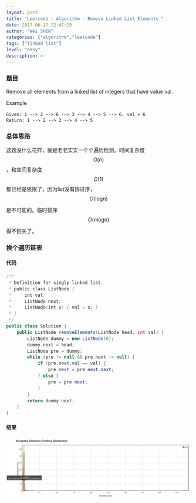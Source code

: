 ```yaml
---
layout: post
title: "Leetcode - Algorithm - Remove Linked List Elements "
date: 2017-06-17 22:47:29
author: "Wei SHEN"
categories: ["algorithm","leetcode"]
tags: ["linked list"]
level: "easy"
description: >
---
```


### 题目
Remove all elements from a linked list of integers that have value val.

Example
```
Given: 1 --> 2 --> 6 --> 3 --> 4 --> 5 --> 6, val = 6
Return: 1 --> 2 --> 3 --> 4 --> 5
```

### 总体思路
这题没什么花样，就是老老实实一个个遍历检测。时间复杂度 $$O(n)$$，和空间复杂度 $$O(1)$$ 都已经是极限了，因为list没有排过序，$$O(\log_{}{n})$$ 是不可能的。临时排序 $$O(n\log_{}{n})$$ 得不偿失了。

### 挨个遍历链表

#### 代码
```java
/**
 * Definition for singly-linked list.
 * public class ListNode {
 *     int val;
 *     ListNode next;
 *     ListNode(int x) { val = x; }
 * }
 */
public class Solution {
    public ListNode removeElements(ListNode head, int val) {
        ListNode dummy = new ListNode(0);
        dummy.next = head;
        ListNode pre = dummy;
        while (pre != null && pre.next != null) {
            if (pre.next.val == val) {
                pre.next = pre.next.next;
            } else {
                pre = pre.next;
            }
        }
        return dummy.next;
    }
}
```

#### 结果
![remove-linked-list-elements-1](/images/leetcode/remove-linked-list-elements-1.png)
